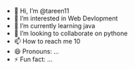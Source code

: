 - 👋 Hi, I’m @tareen11
- 👀 I’m interested in Web Devlopment
- 🌱 I’m currently learning java
- 💞️ I’m looking to collaborate on pythone
- 📫 How to reach me 10
- 😄 Pronouns: ...
- ⚡ Fun fact: ...

<!---
tareen11/tareen11 is a ✨ special ✨ repository because its `README.md` (this file) appears on your GitHub profile.
You can click the Preview link to take a look at your changes.
--->
